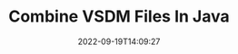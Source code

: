 ---
############################# Static ############################
layout: "auto-gen-merger"
date: 2022-09-19T14:09:27
draft: false
otherformats: docx dot dotm dotx epub html mht mhtml odp ods odt one otp ott pdf pps

############################# Head ############################
head_title: "Combine VSDM Files via Java & J2SE Documents Merger API"
head_description: "Combine multiple VSDM files in Java using documents merger API with all data, style and formatting as the source documents."

############################# Header ############################
title: "Combine VSDM Files In Java"
description: "Combine VSDM with a few lines of Java code."
bg_image: "https://cms.admin.containerize.com/templates/aspose/App_Themes/V3/images/bg/header1.png"
bg_overlay: false
button:
    enable: true
    icon: "fas fa-arrow-down"
    label: "Download Free Trial"
    link: "https://downloads.groupdocs.com/merger/java"

############################# SubMenu ############################
submenu:
    enable: true

    left:
        img_alt: "GroupDocs.Merger for Java"
        image: "https://cms.admin.containerize.com/templates/groupdocs/images/product-logos/90x90-noborder/groupdocs-merger-java.png"
        product: "GroupDocs.Merger"
        platform: "Java"

    middle:
        button:

            # button loop
            - link: "https://apireference.groupdocs.com/merger/java"
              text: "API Reference"

            # button loop
            - link: "https://github.com/groupdocs-merger"
              text: "Code Examples"

            # button loop
            - link: "https://products.groupdocs.app/merger/family"
              text: "Live Demos"

            # button loop
            - link: "https://purchase.groupdocs.com/pricing/merger/java"
              text: "Pricing"

    right:
        link_download: "https://downloads.groupdocs.com/merger"
        link_learn: "https://docs.groupdocs.com/merger/java"
        link_buy: "https://purchase.groupdocs.com"

############################# About ############################
about:
    enable: true
    title: "About GroupDocs.Merger for Java API"
    content: |
        [GroupDocs.Merger for Java](/merger/java/) provides a convenient solution to combine multiple PDF, Microsoft Office (Word, Excel, PowerPoint, OneNote), OpenDocument, HTML, images and many other documents into a single file within Java applications. GroupDocs.Merger will save you a lot of effort, as you are allowed to combine VSDM documents - there is no need to install any third-party software, desktop applications or plugins. Now it is unnecessary to waste your time and combine files manually! GroupDocs mission is to provide the best quality and simplify document-processing workflows.
        
        GroupDocs.Merger API is a right choice for corporate solutions which needs file combining features. These APIs are well supported on all major operating systems and platforms including J2SE 7.0 (1.7), J2SE 8.0 (1.8), Java 10.

############################# Steps ############################
steps:
    enable: true
    title_left: "Combine Multiple VSDM Files in Java"
    content_left: |
        [GroupDocs.Merger for Java](/merger/java/) makes it easy for Java developers to combine multiple VSDM files by implementing a few easy steps.
        
        * Create an instance of **Merger** and pass source document path as a constructor parameter.
        * Call **Join** of **Merger** class and pass the second source document path.
        * Call **Save** of **Merger** class to save the merged document.

    title_right: "System Requirements"
    content_right: |
        GroupDocs.Merger for Java APIs are supported on all major platforms and operating systems. Before executing the code below, please make sure that you have the following prerequisites installed on your system.

        * Operating Systems: Microsoft Windows, Linux, MacOS
        * Development Environments: NetBeans, IntelliJ IDEA, Eclipse
        * Frameworks: J2SE 7.0 (1.7), J2SE 8.0 (1.8), Java 10
        * Download the latest version of GroupDocs.Merger for Java from [Maven](https://repository.groupdocs.com/webapp/#/artifacts/browse/tree/General/repo/com/groupdocs/groupdocs-merger)
         
    code: |
     {{% merger/additional-styles %}}
     {{< merger/code-merger title="How to combine VSDM files using Java example code">}}

        ```java    
        // Combine VSDM files using GroupDocs.Merger for Java API
        // Instantiate Merger with input VSDM document
        Merger merger = new Merger("input_1.vsdm");

        // Call join method of Merger class instance and pass second source document path
        merger.join("input_2.vsdm");
    
        // Call save method of Merger class instance to save merged document
        merger.save("merged-file.vsdm"); 
        ```
     {{< /merger/code-merger >}}

############################# Demos ############################
demos:
    enable: true
    title: "Live Demos - Online App to Combine Documents"
    content: |
       Combine more than one VSDM files right now by visiting [GroupDocs.Merger Live Demos](https://products.groupdocs.app/merger/family) website.
       The live demo has the following benefits.
        
############################# About Formats ############################
about_formats:
    enable: true

############################# More Formats ############################
more_formats:
    enable: true
    title: "Merging Other Document Formats"
    content: |
        Java documents merger API for file formats and images. Combine together some of the popular document formats as stated below.

############################# Back to top ###############################
back_to_top:
    enable: true
---